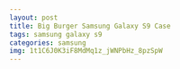 ```yaml
---
layout: post
title: Big Burger Samsung Galaxy S9 Case
tags: samsung galaxy s9
categories: samsung
img: 1t1C6J0K3iF8MdMq1z_jWNPbHz_8pzSpW
---
```

